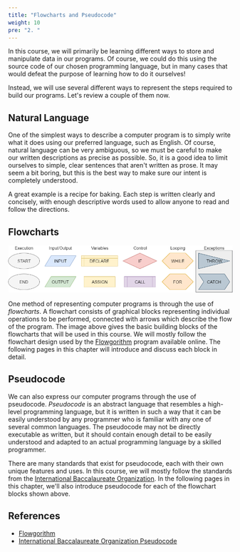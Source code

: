 ```yaml
---
title: "Flowcharts and Pseudocode"
weight: 10
pre: "2. "
---
```

In this course, we will primarily be learning different ways to store and manipulate data in our programs. Of course, we could do this using the source code of our chosen programming language, but in many cases that would defeat the purpose of learning how to do it ourselves!

Instead, we will use several different ways to represent the steps required to build our programs. Let's review a couple of them now.

## Natural Language

One of the simplest ways to describe a computer program is to simply write what it does using our preferred language, such as English. Of course, natural language can be very ambiguous, so we must be careful to make our written descriptions as precise as possible. So, it is a good idea to limit ourselves to simple, clear sentences that aren't written as prose. It may seem a bit boring, but this is the best way to make sure our intent is completely understood. 

A great example is a recipe for baking. Each step is written clearly and concisely, with enough descriptive words used to allow anyone to read and follow the directions. 

## Flowcharts

![Programming Flowchart Template](../../images/1/1.2.template.png)

One method of representing computer programs is through the use of _flowcharts_. A flowchart consists of graphical blocks representing individual operations to be performed, connected with arrows which describe the flow of the program. The image above gives the basic building blocks of the flowcharts that will be used in this course. We will mostly follow the flowchart design used by the [Flowgorithm](http://www.flowgorithm.org/) program available online. The following pages in this chapter will introduce and discuss each block in detail. 

## Pseudocode

We can also express our computer programs through the use of pseudocode. _Pseudocode_ is an abstract language that resembles a high-level programming language, but it is written in such a way that it can be easily understood by any programmer who is familiar with any one of several common languages. The pseudocode may not be directly executable as written, but it should contain enough detail to be easily understood and adapted to an actual programming language by a skilled programmer. 

There are many standards that exist for pseudocode, each with their own unique features and uses. In this course, we will mostly follow the standards from the [International Baccalaureate Organization](https://ib.compscihub.net/programming/pseudo-code). In the following pages in this chapter, we'll also introduce pseudocode for each of the flowchart blocks shown above. 

## References

* [Flowgorithm](http://www.flowgorithm.org/)
* [International Baccalaureate Organization Pseudocode](https://ib.compscihub.net/programming/pseudo-code)
